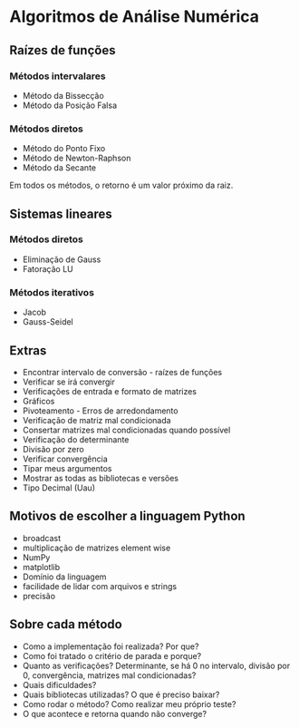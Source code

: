 # Algoritmos de Análise Numérica
## Raízes de funções
### Métodos intervalares
* Método da Bissecção
* Método da Posição Falsa
### Métodos diretos
* Método do Ponto Fixo
* Método de Newton-Raphson
* Método da Secante

Em todos os métodos, o retorno é um valor próximo da raiz.

## Sistemas lineares
### Métodos diretos
* Eliminação de Gauss
* Fatoração LU
### Métodos iterativos
* Jacob
* Gauss-Seidel

## Extras
* Encontrar intervalo de conversão - raízes de funções
* Verificar se irá convergir
* Verificações de entrada e formato de matrizes
* Gráficos
* Pivoteamento - Erros de arredondamento
* Verificação de matriz mal condicionada
* Consertar matrizes mal condicionadas quando possível
* Verificação do determinante
* Divisão por zero
* Verificar convergência
* Tipar meus argumentos
* Mostrar as todas as bibliotecas e versões
* Tipo Decimal (Uau)

## Motivos de escolher a linguagem Python
* broadcast
* multiplicação de matrizes element wise
* NumPy
* matplotlib
* Domínio da linguagem
* facilidade de lidar com arquivos e strings
* precisão

## Sobre cada método
* Como a implementação foi realizada? Por que?
* Como foi tratado o critério de parada e porque?
* Quanto as verificações? Determinante, se há 0 no intervalo, divisão por 0, convergência, matrizes mal condicionadas?
* Quais dificuldades?
* Quais bibliotecas utilizadas? O que é preciso baixar?
* Como rodar o método? Como realizar meu próprio teste?
* O que acontece e retorna quando não converge?